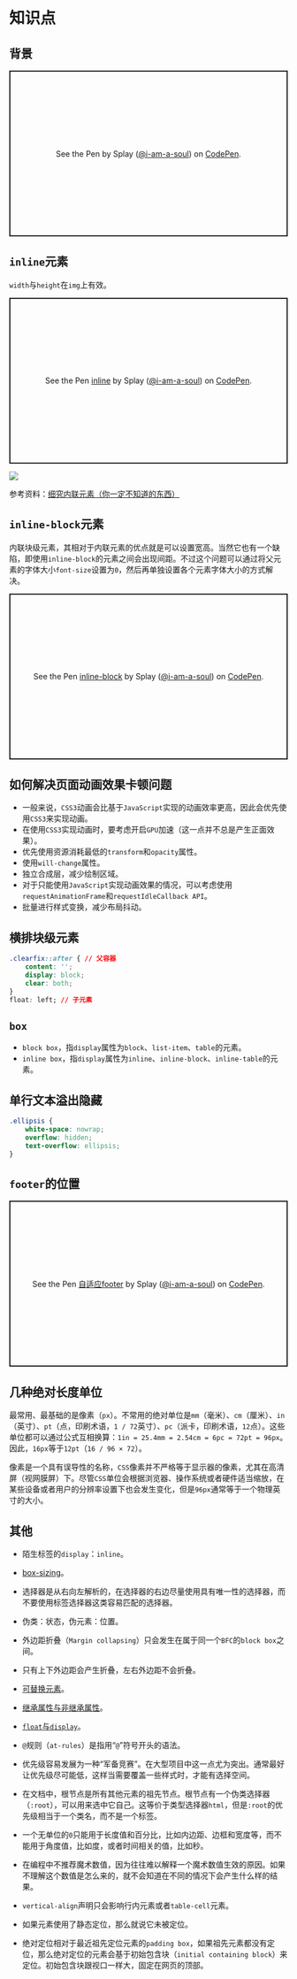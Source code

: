 # 知识点

## 背景

<p class="codepen" data-height="300" data-theme-id="light" data-default-tab="css,result" data-slug-hash="NWpEWdO" data-user="i-am-a-soul" style="height: 300px; box-sizing: border-box; display: flex; align-items: center; justify-content: center; border: 2px solid; margin: 1em 0; padding: 1em;">
  <span>See the Pen <a href="https://codepen.io/i-am-a-soul/pen/NWpEWdO">
  </a> by Splay (<a href="https://codepen.io/i-am-a-soul">@i-am-a-soul</a>)
  on <a href="https://codepen.io">CodePen</a>.</span>
</p>
<script async src="https://cpwebassets.codepen.io/assets/embed/ei.js"></script>

## `inline`元素

`width`与`height`在`img`上有效。

<p class="codepen" data-height="300" data-theme-id="light" data-default-tab="css,result" data-slug-hash="GRmWeBM" data-user="i-am-a-soul" style="height: 300px; box-sizing: border-box; display: flex; align-items: center; justify-content: center; border: 2px solid; margin: 1em 0; padding: 1em;">
  <span>See the Pen <a href="https://codepen.io/i-am-a-soul/pen/GRmWeBM">
  inline</a> by Splay (<a href="https://codepen.io/i-am-a-soul">@i-am-a-soul</a>)
  on <a href="https://codepen.io">CodePen</a>.</span>
</p>
<script async src="https://cpwebassets.codepen.io/assets/embed/ei.js"></script>

![](/skill-blog/img/0014.png)

参考资料：[细究内联元素（你一定不知道的东西）](https://zhuanlan.zhihu.com/p/31645001)

## `inline-block`元素

内联块级元素，其相对于内联元素的优点就是可以设置宽高。当然它也有一个缺陷，即使用`inline-block`的元素之间会出现间距。不过这个问题可以通过将父元素的字体大小`font-size`设置为`0`，然后再单独设置各个元素字体大小的方式解决。

<p class="codepen" data-height="300" data-theme-id="light" data-default-tab="css,result" data-slug-hash="QWvVGvW" data-user="i-am-a-soul" style="height: 300px; box-sizing: border-box; display: flex; align-items: center; justify-content: center; border: 2px solid; margin: 1em 0; padding: 1em;">
  <span>See the Pen <a href="https://codepen.io/i-am-a-soul/pen/QWvVGvW">
  inline-block</a> by Splay (<a href="https://codepen.io/i-am-a-soul">@i-am-a-soul</a>)
  on <a href="https://codepen.io">CodePen</a>.</span>
</p>
<script async src="https://cpwebassets.codepen.io/assets/embed/ei.js"></script>

## 如何解决页面动画效果卡顿问题

- 一般来说，`CSS3`动画会比基于`JavaScript`实现的动画效率更高，因此会优先使用`CSS3`来实现动画。
- 在使用`CSS3`实现动画时，要考虑开启`GPU`加速（这一点并不总是产生正面效果）。
- 优先使用资源消耗最低的`transform`和`opacity`属性。
- 使用`will-change`属性。
- 独立合成层，减少绘制区域。
- 对于只能使用`JavaScript`实现动画效果的情况，可以考虑使用`requestAnimationFrame`和`requestIdleCallback API`。
- 批量进行样式变换，减少布局抖动。

## 横排块级元素

```css
.clearfix::after { // 父容器
    content: '';
    display: block;
    clear: both;
}
float: left; // 子元素
```

## `box`

- `block box`，指`display`属性为`block`、`list-item`、`table`的元素。
- `inline box`，指`display`属性为`inline`、`inline-block`、`inline-table`的元素。

## 单行文本溢出隐藏

```css
.ellipsis {
    white-space: nowrap;
    overflow: hidden;
    text-overflow: ellipsis;
}
```

## `footer`的位置

<p class="codepen" data-height="300" data-theme-id="light" data-default-tab="css,result" data-slug-hash="ExmMpvP" data-user="i-am-a-soul" style="height: 300px; box-sizing: border-box; display: flex; align-items: center; justify-content: center; border: 2px solid; margin: 1em 0; padding: 1em;">
  <span>See the Pen <a href="https://codepen.io/i-am-a-soul/pen/ExmMpvP">
  自适应footer</a> by Splay (<a href="https://codepen.io/i-am-a-soul">@i-am-a-soul</a>)
  on <a href="https://codepen.io">CodePen</a>.</span>
</p>
<script async src="https://cpwebassets.codepen.io/assets/embed/ei.js"></script>

## 几种绝对长度单位

最常用、最基础的是像素（`px`）。不常用的绝对单位是`mm`（毫米）、`cm`（厘米）、`in`（英寸）、`pt`（点，印刷术语，`1 / 72`英寸）、`pc`（派卡，印刷术语，`12`点）。这些单位都可以通过公式互相换算：`1in = 25.4mm = 2.54cm = 6pc = 72pt = 96px`。因此，`16px`等于`12pt`（`16 / 96 × 72`）。

像素是一个具有误导性的名称，`CSS`像素并不严格等于显示器的像素，尤其在高清屏（视网膜屏）下。尽管`CSS`单位会根据浏览器、操作系统或者硬件适当缩放，在某些设备或者用户的分辨率设置下也会发生变化，但是`96px`通常等于一个物理英寸的大小。

## 其他

- 陌生标签的`display`：`inline`。
- [box-sizing](https://developer.mozilla.org/zh-CN/docs/Web/CSS/box-sizing)。
- 选择器是从右向左解析的，在选择器的右边尽量使用具有唯一性的选择器，而不要使用标签选择器这类容易匹配的选择器。
- 伪类：状态，伪元素：位置。
- 外边距折叠（`Margin collapsing`）只会发生在属于同一个`BFC`的`block box`之间。
- 只有上下外边距会产生折叠，左右外边距不会折叠。
- [可替换元素](https://developer.mozilla.org/zh-CN/docs/Web/CSS/Replaced_element)。
- [继承属性与非继承属性](https://developer.mozilla.org/zh-CN/docs/Web/CSS/inheritance)。
- [`float`与`display`](https://developer.mozilla.org/zh-CN/docs/Web/CSS/float)。

- `@`规则（`at-rules`）是指用“`@`”符号开头的语法。
- 优先级容易发展为一种“军备竞赛”。在大型项目中这一点尤为突出。通常最好让优先级尽可能低，这样当需要覆盖一些样式时，才能有选择空间。
- 在文档中，根节点是所有其他元素的祖先节点。根节点有一个伪类选择器（`:root`），可以用来选中它自己。这等价于类型选择器`html`，但是`:root`的优先级相当于一个类名，而不是一个标签。
- 一个无单位的`0`只能用于长度值和百分比，比如内边距、边框和宽度等，而不能用于角度值，比如度，或者时间相关的值，比如秒。
- 在编程中不推荐魔术数值，因为往往难以解释一个魔术数值生效的原因。如果不理解这个数值是怎么来的，就不会知道在不同的情况下会产生什么样的结果。
- `vertical-align`声明只会影响行内元素或者`table-cell`元素。

- 如果元素使用了静态定位，那么就说它未被定位。
- 绝对定位相对于最近祖先定位元素的`padding box`，如果祖先元素都没有定位，那么绝对定位的元素会基于初始包含块（`initial containing block`）来定位。初始包含块跟视口一样大，固定在网页的顶部。

